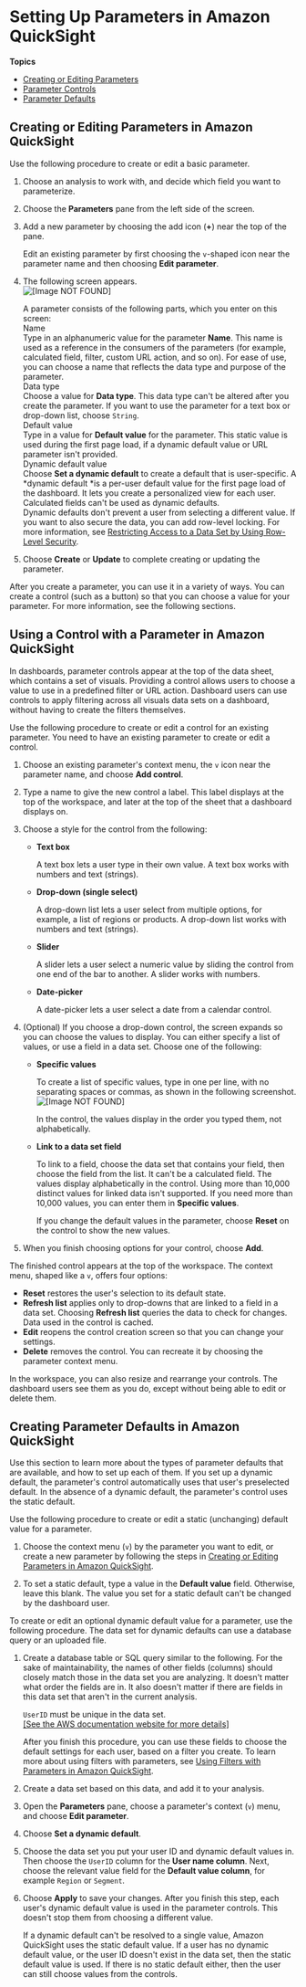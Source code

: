 # Setting Up Parameters in Amazon QuickSight<a name="parameters-set-up"></a>

**Topics**
+ [Creating or Editing Parameters](#parameters-basic-create-or-edit)
+ [Parameter Controls](#parameters-controls)
+ [Parameter Defaults](#parameters-default-values)

## Creating or Editing Parameters in Amazon QuickSight<a name="parameters-basic-create-or-edit"></a>

Use the following procedure to create or edit a basic parameter\.

1. Choose an analysis to work with, and decide which field you want to parameterize\. 

1. Choose the **Parameters** pane from the left side of the screen\. 

1. Add a new parameter by choosing the add icon \(**\+**\) near the top of the pane\. 

   Edit an existing parameter by first choosing the `v`\-shaped icon near the parameter name and then choosing **Edit parameter**\. 

1. The following screen appears\.  
![\[Image NOT FOUND\]](http://docs.aws.amazon.com/quicksight/latest/user/images/parameter-create-or-edit.png)

   A parameter consists of the following parts, which you enter on this screen:  
Name  
Type in an alphanumeric value for the parameter **Name**\. This name is used as a reference in the consumers of the parameters \(for example, calculated field, filter, custom URL action, and so on\)\. For ease of use, you can choose a name that reflects the data type and purpose of the parameter\.  
Data type  
Choose a value for **Data type**\. This data type can't be altered after you create the parameter\. If you want to use the parameter for a text box or drop\-down list, choose `String`\.  
Default value  
Type in a value for **Default value** for the parameter\. This static value is used during the first page load, if a dynamic default value or URL parameter isn't provided\.  
Dynamic default value  
Choose **Set a dynamic default** to create a default that is user\-specific\. A *dynamic default *is a per\-user default value for the first page load of the dashboard\. It lets you create a personalized view for each user\.   
Calculated fields can't be used as dynamic defaults\.   
Dynamic defaults don't prevent a user from selecting a different value\. If you want to also secure the data, you can add row\-level locking\. For more information, see [Restricting Access to a Data Set by Using Row\-Level Security](restrict-access-to-a-data-set-using-row-level-security.md)\.

1. Choose **Create** or **Update** to complete creating or updating the parameter\.

After you create a parameter, you can use it in a variety of ways\. You can create a control \(such as a button\) so that you can choose a value for your parameter\. For more information, see the following sections\.

## Using a Control with a Parameter in Amazon QuickSight<a name="parameters-controls"></a>

In dashboards, parameter controls appear at the top of the data sheet, which contains a set of visuals\. Providing a control allows users to choose a value to use in a predefined filter or URL action\. Dashboard users can use controls to apply filtering across all visuals data sets on a dashboard, without having to create the filters themselves\. 

Use the following procedure to create or edit a control for an existing parameter\. You need to have an existing parameter to create or edit a control\.

1. Choose an existing parameter's context menu, the `v` icon near the parameter name, and choose **Add control**\.

1. Type a name to give the new control a label\. This label displays at the top of the workspace, and later at the top of the sheet that a dashboard displays on\. 

1. Choose a style for the control from the following:
   + **Text box**

     A text box lets a user type in their own value\. A text box works with numbers and text \(strings\)\.
   + **Drop\-down \(single select\)**

     A drop\-down list lets a user select from multiple options, for example, a list of regions or products\. A drop\-down list works with numbers and text \(strings\)\.
   + **Slider**

     A slider lets a user select a numeric value by sliding the control from one end of the bar to another\. A slider works with numbers\.
   + **Date\-picker**

     A date\-picker lets a user select a date from a calendar control\. 

1. \(Optional\) If you choose a drop\-down control, the screen expands so you can choose the values to display\. You can either specify a list of values, or use a field in a data set\. Choose one of the following:
   + **Specific values**

     To create a list of specific values, type in one per line, with no separating spaces or commas, as shown in the following screenshot\.  
![\[Image NOT FOUND\]](http://docs.aws.amazon.com/quicksight/latest/user/images/parameters-controls-specific-values.png)

     In the control, the values display in the order you typed them, not alphabetically\.
   + **Link to a data set field**

     To link to a field, choose the data set that contains your field, then choose the field from the list\. It can't be a calculated field\. The values display alphabetically in the control\. Using more than 10,000 distinct values for linked data isn't supported\. If you need more than 10,000 values, you can enter them in **Specific values**\.

     If you change the default values in the parameter, choose **Reset** on the control to show the new values\.

1. When you finish choosing options for your control, choose **Add**\.

The finished control appears at the top of the workspace\. The context menu, shaped like a `v`, offers four options:
+ **Reset** restores the user's selection to its default state\.
+ **Refresh list** applies only to drop\-downs that are linked to a field in a data set\. Choosing **Refresh list** queries the data to check for changes\. Data used in the control is cached\.
+ **Edit** reopens the control creation screen so that you can change your settings\.
+ **Delete** removes the control\. You can recreate it by choosing the parameter context menu\.

In the workspace, you can also resize and rearrange your controls\. The dashboard users see them as you do, except without being able to edit or delete them\.

## Creating Parameter Defaults in Amazon QuickSight<a name="parameters-default-values"></a>

Use this section to learn more about the types of parameter defaults that are available, and how to set up each of them\. If you set up a dynamic default, the parameter's control automatically uses that user's preselected default\. In the absence of a dynamic default, the parameter's control uses the static default\.

Use the following procedure to create or edit a static \(unchanging\) default value for a parameter\. 

1. Choose the context menu \(`v`\) by the parameter you want to edit, or create a new parameter by following the steps in [Creating or Editing Parameters in Amazon QuickSight](#parameters-basic-create-or-edit)\. 

1. To set a static default, type a value in the **Default value** field\. Otherwise, leave this blank\. The value you set for a static default can't be changed by the dashboard user\. 

To create or edit an optional dynamic default value for a parameter, use the following procedure\. The data set for dynamic defaults can use a database query or an uploaded file\. 

1. Create a database table or SQL query similar to the following\. For the sake of maintainability, the names of other fields \(columns\) should closely match those in the data set you are analyzing\. It doesn't matter what order the fields are in\. It also doesn't matter if there are fields in this data set that aren't in the current analysis\. 

   `UserID` must be unique in the data set\.     
[\[See the AWS documentation website for more details\]](http://docs.aws.amazon.com/quicksight/latest/user/parameters-set-up.html)

   After you finish this procedure, you can use these fields to choose the default settings for each user, based on a filter you create\. To learn more about using filters with parameters, see [Using Filters with Parameters in Amazon QuickSight](parameters-filtering-by.md)\.

1. Create a data set based on this data, and add it to your analysis\.

1. Open the **Parameters** pane, choose a parameter's context \(`v`\) menu, and choose **Edit parameter**\. 

1. Choose **Set a dynamic default**\. 

1. Choose the data set you put your user ID and dynamic default values in\. Then choose the `UserID` column for the **User name column**\. Next, choose the relevant value field for the **Default value column**, for example `Region` or `Segment`\.

1. Choose **Apply** to save your changes\. After you finish this step, each user's dynamic default value is used in the parameter controls\. This doesn't stop them from choosing a different value\. 

   If a dynamic default can't be resolved to a single value, Amazon QuickSight uses the static default value\. If a user has no dynamic default value, or the user ID doesn't exist in the data set, then the static default value is used\. If there is no static default either, then the user can still choose values from the controls\.